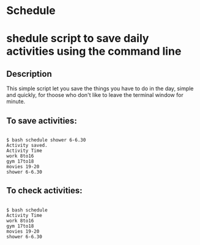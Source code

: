# Schedule

shedule script to save daily activities using the command line
========


## Description

This simple script let you save the things you have to do in the day, simple and quickly, for thoose who don't like to leave the terminal window for minute.

## To save activities:
<code>
$ bash schedule shower 6-6.30
</code><code>Activity saved.</code><code>
</code><code>Activity Time</code><code>
</code><code>work 8to16</code><code>
</code><code>gym 17to18</code><code>
</code><code>movies 19-20</code><code>
</code><code>shower 6-6.30
</code>

## To check activities:
<code>
$ bash schedule
</code><code>Activity Time</code><code>
</code><code>work 8to16</code><code>
</code><code>gym 17to18</code><code>
</code><code>movies 19-20</code><code>
</code><code>shower 6-6.30
</code>

